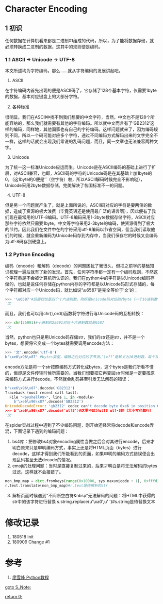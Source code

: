 # Character Encoding
## 1 初识
任何数据在计算机看来都是二进制01组成的代码，所以，为了能将数据存储，就必须转换成二进制的数据，这其中的规则便是编码。
### 1.1 ASCII -> Unicode -> UTF-8
本文所述均为字符编码，那么……就从字符编码的发展讲起吧。
1. ASCII

在字符编码内首先出现的便是ASCII码了，它存储了128个基本字符，仅需要1byte的数据，基本对应键盘上的大部分字符。

2. 各种标准

很明显，我们在ASCII中找不到我们想要的中文字符，当然，中文也不是128个所能容纳的，那么我们就需要有其他的字符编码。所以就中文而言有了’GB2312’这样的编码，同样地，其他国家也有自己的字符编码。这样问题就来了，因为编码规则不同，所以一个码可能对应多个字符，通过不同编码方式解码出来的文字完全不一样，这样的话就会出现我们常说的乱码问题，而且，同一文章也无法兼容两种文字。

3. Unicode

为了统一这一标准Unicode应运而生。Unicode是在ASCII编码的基础上进行了扩展，对ASCII兼容，也即，ASCII码的字符的Unicode码是在其基础上加1byte的0，（这1byte的0便是’’（空字符）啦，所以ASCII解码时候完全不影响哒），Unicode采用2byte数据存储，完美解决了各国标准不一的问题。

4. UTF-8

但是另一个问题就产生了，就是上面所说的，ASCII码对应的字符是要两倍的数据，造成了资源的极大浪费（毕竟英语还是使用最广泛的语言啊），因此便有了我们现在最常用的UTF-8编码。UTF-8编码采用1-3byte数据存储字符，ASCII对应那些字符依然只需要1byte，中文等字符采用2-3byte的编码，使资源得到了极大的节约。因此我们在文件中在的字符采用utf-8编码以节省空间，但当我们读取他们的时候，就会重新编码为Unicode码存到内存中，当我们保存它的时候又会编码为utf-8码存到硬盘上。

### 1.2 Python Encoding

编码（encode）和解码（decode）的问题困扰了我很久，但把之前学的基础知识梳理一遍后就有了新的发现。首先，任何字符串都一定有一个编码规则，不然这个字符串是不会被计算机所认识的，我们在python中的字符是以Unicode编码存储的，也就是说任何存储在python内存的字符都是以Unicode码形式存储的，每个字符都对应一个Unicode码，就比如说’\u6587’是完全等价于’文’的：
```Python
>>> '\u6587'#后面四位是四个十六进制数，刚好是Unicode码对应的2byte（一个16进制数相当于4个2进制数，也即4bit，2byte需要4个16进制数）
'文'
```
而且，我们也可以用chr(),ord()函数将字符进行与Unicode码的互相转换：
```Python
>>> chr(25991)#十进制的25991对应十六进制数就是6587
'文'
```
当然，python也只是用Unicode码存储str，我们的str还是str，并不是一个bytes，想要将它变成一个bytes就需要调用encode方法：
```Python
>>> '文'.encode('utf-8')
b'\xe6\x96\x87' #bytes类型，编码之后对应的字节流，’\x??’是转义为16进制数，每个1byte，一共3byte
```
encode方法是将一个str按照编码方式转化成bytes，这个bytes是我们所看不懂的，但却是文件传输时候所需要的，当我们想要把它再变回str时候是一定要按原来编码方式进行decode，不然就会乱码甚至引发无法解码的错误：
```Python
b'\xe6\x96\x87'.decode('GB2312')
Traceback (most recent call last):
  File "<pyshell#9>", line 1, in <module>
    b'\xe6\x96\x87'.decode('GB2312')
UnicodeDecodeError: 'gb2312' codec can't decode byte 0xe6 in position 0: illegal multibyte sequence
>>> b'\xe6\x96\x87'.decode('utf8')#这里不区分utf8 utf-8的（大小写也都行）
'文'
```
在spider实战过程中遇到了不少编码问题，刚开始还经常将decode和encode弄混，下面记录下遇到的编码问题：
1.	bs4库：把修改bs4对象encoding属性当做之后会对其进行encode，后来才明白原来只是申明编码方式，事实上还是将HTML页面（bytes）进行decode，这样才得到我们所能看到的页面，如果申明的编码方式错误便会出现乱码甚至无法decode的情况。
2.	emoji的处理问题：当时是直接复制过来的，后来才明白是将无法解码的bytes过滤，这样就不会报错了。
```Python
non_bmp_map = dict.fromkeys(range(0x10000, sys.maxunicode + 1), 0xfffd)
r.text.translate(non_bmp_map)#r.text是待解析的str
```
3.	解析页面时候遇到“不间断空白符&nbsp”无法解码的问题：将HTML中获得的str中的该字符进行替换
s.string.replace(u'\xa0',u' ')#s.string是待替换文本


# 修改记录
1. 180518 Init
2. 180909 Change #1
# 参考
1. [廖雪峰 Python教程](https://www.liaoxuefeng.com/wiki/0014316089557264a6b348958f449949df42a6d3a2e542c000/001431664106267f12e9bef7ee14cf6a8776a479bdec9b9000)

[goto S_Note;](../README.md)

[return 0;](#character%20encoding)